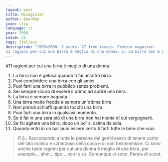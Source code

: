 ```yaml
---
layout: post
title: Misoginia?
author: BeerMan
icon: clip
language: it
year: 1998
issue: 21
tags: Italiano
description: "1995>2000. 5 years. 27 free issues. Freezer magazine.
11 ragioni per cui una birra è meglio di una donna. 1. La birra non è gelosa quando ti fai un'altra birra. 2. Puoi condividere una birra con gli amici. 3. Puoi farti una birra in pubblico senza problemi."
---
```



#11 ragioni per cui una birra è meglio di una donna .

1. La birra non è gelosa quando ti fai un'altra birra.
2. Puoi condividere una birra con gli amici.
3. Puoi farti una birra in pubblico senza problemi.
4. Sei sempre sicuro di essere il primo ad aprire una birra.
5. La birra è sempre bagnata.
6. Una birra molto fredda è sempre un'ottima birra.
7. Non prendi schiaffi quando tocchi una birra.
8. Puoi farti una birra in qualsiasi momento.
9. Se ti fai in una sera più di una birra non hai niente di cui vergognarti.
10. Se fai agitare una birra, dopo un po' si calma da sola.
11. Quando entri in un bar puoi essere certo ti farti tutte le birre che vuoi.

> P.S.: Raccomando a tutte le persone del gentil sesso di tenere conto del lato ironico e scherzoso della cosa e di non bestemmiare. Ci sono anche tante ragioni per cui una donna è meglio di una birra, per esempio... ehm... tipo... non lo so. Comunque ci sono. Parola di scout.
